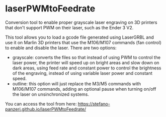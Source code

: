 # laserPWMtoFeedrate
Conversion tool to enable proper grayscale laser engraving on 3D printers that don't support PWM on their laser, such as the Ender 3 V2.

This tool allows you to load a gcode file generated using LaserGRBL and use it on Marlin 3D printers that use the M106/M107 commands (fan control) to enable and disable the laser.
There are two options:
- grayscale: converts the files so that instead of using PWM to control the laser power, the printer will speed up on bright areas and slow down on dark areas, using feed rate and constant power to control the brightness of the engraving, instead of using variable laser power and constant speed.
- outline: this option will just replace the M3/M5 commands with M106/M107 commands, adding an optional pause when turning on/off the laser on unsinchronized systems.

You can access the tool from here: https://stefano-panzeri.github.io/laserPWMtoFeedrate/
